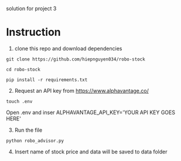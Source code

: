 solution for project 3

# Instruction

1. clone this repo and download dependencies
```
git clone https://github.com/hiepnguyen034/robo-stock

cd robo-stock

pip install -r requirements.txt
```

2. Request an API key from https://www.alphavantage.co/

```
touch .env

```
Open .env and inser ALPHAVANTAGE_API_KEY='YOUR API KEY GOES HERE'

3. Run the file

```
python robo_advisor.py
```

4. Insert name of stock price and data will be saved to data folder